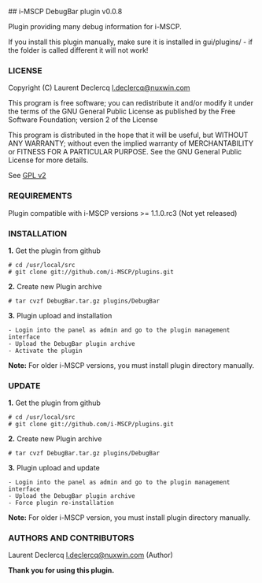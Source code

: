 ## i-MSCP DebugBar plugin v0.0.8

Plugin providing many debug information for i-MSCP.

If you install this plugin manually, make sure it is installed in
gui/plugins/ - if the folder is called different it will not work!

### LICENSE

Copyright (C) Laurent Declercq <l.declercq@nuxwin.com>

This program is free software; you can redistribute it and/or modify
it under the terms of the GNU General Public License as published by
the Free Software Foundation; version 2 of the License

This program is distributed in the hope that it will be useful,
but WITHOUT ANY WARRANTY; without even the implied warranty of
MERCHANTABILITY or FITNESS FOR A PARTICULAR PURPOSE.  See the
GNU General Public License for more details.

See [GPL v2](http://www.gnu.org/licenses/gpl-2.0.html "GPL v2")

### REQUIREMENTS

Plugin compatible with i-MSCP versions >= 1.1.0.rc3 (Not yet released)

### INSTALLATION

**1.** Get the plugin from github

	# cd /usr/local/src
	# git clone git://github.com/i-MSCP/plugins.git

**2.** Create new Plugin archive

	# tar cvzf DebugBar.tar.gz plugins/DebugBar

**3.** Plugin upload and installation

	- Login into the panel as admin and go to the plugin management interface
	- Upload the DebugBar plugin archive
	- Activate the plugin

**Note:** For older i-MSCP versions, you must install plugin directory manually.

### UPDATE

**1.** Get the plugin from github

	# cd /usr/local/src
	# git clone git://github.com/i-MSCP/plugins.git

**2.** Create new Plugin archive

	# tar cvzf DebugBar.tar.gz plugins/DebugBar

**3.** Plugin upload and update

	- Login into the panel as admin and go to the plugin management interface
	- Upload the DebugBar plugin archive
	- Force plugin re-installation

**Note:** For older i-MSCP version, you must install plugin directory manually.

### AUTHORS AND CONTRIBUTORS

Laurent Declercq <l.declercq@nuxwin.com> (Author)

**Thank you for using this plugin.**
